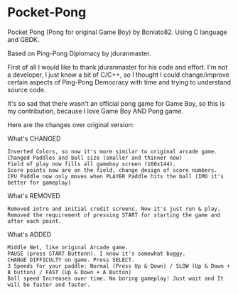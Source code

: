# Pocket-Pong
Pocket Pong (Pong for original Game Boy) by Boniato82. Using C language and GBDK.

Based on Ping-Pong Diplomacy by jduranmaster.

First of all I would like to thank jduranmaster for his code and effort. I'm not a developer, I just know a bit of C/C++, so I thought I could change/improve certain aspects of Ping-Pong Democracy with time and trying to understand source code.

It's so sad that there wasn't an official pong game for Game Boy, so this is my contribution, because I love Game Boy AND Pong game.

Here are the changes over original version:

What's CHANGED

    Inverted Colors, so now it's more similar to original arcade game.
    Changed Paddles and ball size (smaller and thinner now)
    Field of play now fills all gameboy screen (160x144).
    Score points now are on the field, change design of score numbers.
    CPU Paddle now only moves when PLAYER Paddle hits the ball (IMO it's better for gameplay)

What's REMOVED

    Removed intro and initial credit screens. Now it's just run & play.
    Removed the requirement of pressing START for starting the game and after each point.

What's ADDED

    Middle Net, like original Arcade game.
    PAUSE (press START Buttonn). I know it's somewhat buggy.
    CHANGE DIFFICULTY on game. Press SELECT.
    3 Speeds for your paddle: Normal (Press Up & Down) / SLOW (Up & Down + B button) / FAST (Up & Down + A Button)
    Ball speed Increases over time. No boring gameplay! Just wait and It will be faster and faster.

